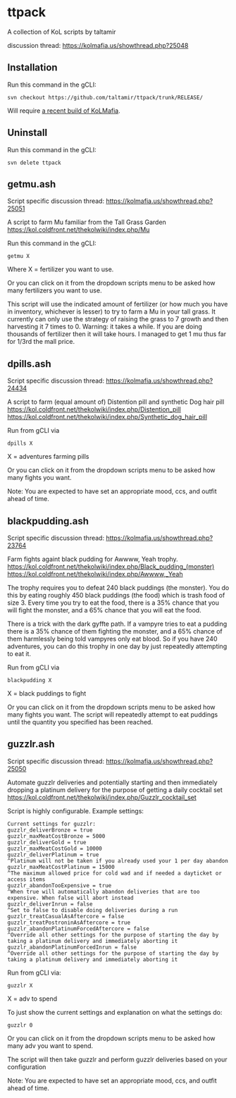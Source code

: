 # ttpack

A collection of KoL scripts by taltamir

discussion thread: https://kolmafia.us/showthread.php?25048

## Installation

Run this command in the gCLI:
```
svn checkout https://github.com/taltamir/ttpack/trunk/RELEASE/
```
Will require [a recent build of KoLMafia](http://builds.kolmafia.us/job/Kolmafia/lastSuccessfulBuild/).

## Uninstall

Run this command in the gCLI:
```
svn delete ttpack
```

## getmu.ash

Script specific discussion thread: https://kolmafia.us/showthread.php?25051

A script to farm Mu familiar from the Tall Grass Garden
https://kol.coldfront.net/thekolwiki/index.php/Mu

Run this command in the gCLI:
```
getmu X
```
Where X = fertilizer you want to use.

Or you can click on it from the dropdown scripts menu to be asked how many fertilizers you want to use.

This script will use the indicated amount of fertilizer (or how much you have in inventory, whichever is lesser) to try to farm a Mu in your tall grass. It currently can only use the strategy of raising the grass to 7 growth and then harvesting it 7 times to 0.
Warning: it takes a while. If you are doing thousands of fertilizer then it will take hours.
I managed to get 1 mu thus far for 1/3rd the mall price.

## dpills.ash

Script specific discussion thread: https://kolmafia.us/showthread.php?24434

A script to farm (equal amount of) Distention pill and synthetic Dog hair pill
https://kol.coldfront.net/thekolwiki/index.php/Distention_pill
https://kol.coldfront.net/thekolwiki/index.php/Synthetic_dog_hair_pill

Run from gCLI via
```
dpills X
```
X = adventures farming pills

Or you can click on it from the dropdown scripts menu to be asked how many fights you want.

Note: You are expected to have set an appropriate mood, ccs, and outfit ahead of time.

## blackpudding.ash

Script specific discussion thread: https://kolmafia.us/showthread.php?23764

Farm fights againt black pudding for Awwww, Yeah trophy.
https://kol.coldfront.net/thekolwiki/index.php/Black_pudding_(monster)
https://kol.coldfront.net/thekolwiki/index.php/Awwww,_Yeah

The trophy requires you to defeat 240 black puddings (the monster). You do this by eating roughly 450 black puddings (the food) which is trash food of size 3. Every time you try to eat the food, there is a 35% chance that you will fight the monster, and a 65% chance that you will eat the food.

There is a trick with the dark gyffte path. If a vampyre tries to eat a pudding there is a 35% chance of them fighting the monster, and a 65% chance of them harmlessly being told vampyres only eat blood. So if you have 240 adventures, you can do this trophy in one day by just repeatedly attempting to eat it.

Run from gCLI via
```
blackpudding X
```
X = black puddings to fight

Or you can click on it from the dropdown scripts menu to be asked how many fights you want.
The script will repeatedly attempt to eat puddings until the quantity you specified has been reached.

## guzzlr.ash

Script specific discussion thread: https://kolmafia.us/showthread.php?25050

Automate guzzlr deliveries and potentially starting and then immediately dropping a platinum delivery for the purpose of getting a daily cocktail set
https://kol.coldfront.net/thekolwiki/index.php/Guzzlr_cocktail_set

Script is highly configurable. Example settings:
```
Current settings for guzzlr:
guzzlr_deliverBronze = true
guzzlr_maxMeatCostBronze = 5000
guzzlr_deliverGold = true
guzzlr_maxMeatCostGold = 10000
guzzlr_deliverPlatinum = true
^Platinum will not be taken if you already used your 1 per day abandon
guzzlr_maxMeatCostPlatinum = 15000
^The maximum allowed price for cold wad and if needed a dayticket or access items
guzzlr_abandonTooExpensive = true
^When true will automatically abandon deliveries that are too expensive. When false will abort instead
guzzlr_deliverInrun = false
^Set to false to disable doing deliveries during a run
guzzlr_treatCasualAsAftercore = false
guzzlr_treatPostroninAsAftercore = true
guzzlr_abandonPlatinumForcedAftercore = false
^Override all other settings for the purpose of starting the day by taking a platinum delivery and immediately aborting it
guzzlr_abandonPlatinumForcedInrun = false
^Override all other settings for the purpose of starting the day by taking a platinum delivery and immediately aborting it
```

Run from gCLI via:
```
guzzlr X
```
X = adv to spend

To just show the current settings and explanation on what the settings do:
```
guzzlr 0
```

Or you can click on it from the dropdown scripts menu to be asked how many adv you want to spend.

The script will then take guzzlr and perform guzzlr deliveries based on your configuration

Note: You are expected to have set an appropriate mood, ccs, and outfit ahead of time.
